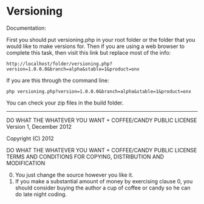 Versioning
==========

Documentation:

First you should put versioning.php in your root folder or the folder that you would like to make versions for. 
Then if you are using a web browser to complete this task, then visit this link but replace most of the info:
```
http://localhost/folder/versioning.php?version=1.0.0.0&branch=alpha&stable=1&product=onx
```
If you are this through the command line:
```
php versioning.php?version=1.0.0.0&branch=alpha&stable=1&product=onx
```
You can check your zip files in the build folder. 

-------

DO WHAT THE WHATEVER YOU WANT + COFFEE/CANDY PUBLIC LICENSE
Version 1, December 2012

Copyright (C) 2012 

DO WHAT THE WHATEVER YOU WANT + COFFEE/CANDY PUBLIC LICENSE
TERMS AND CONDITIONS FOR COPYING, DISTRIBUTION AND MODIFICATION

0. You just change the source however you like it. 
1. If you make a substantial amount of money by exercising clause 0,
   you should consider buying the author a cup of coffee or candy so he
   can do late night coding.
